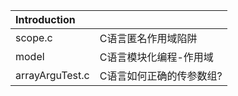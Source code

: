 |Introduction||
|:---|:---|
|scope.c|C语言匿名作用域陷阱|
|model|C语言模块化编程-作用域|
|arrayArguTest.c|C语言如何正确的传参数组?|